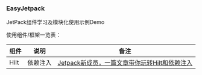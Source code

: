 ### EasyJetpack

JetPack组件学习及模块化使用示例Demo


使用组件/框架一览表：

|组件|说明|备注|
|--|--|--|
|Hilt|依赖注入|[Jetpack新成员，一篇文章带你玩转Hilt和依赖注入](https://guolin.blog.csdn.net/article/details/109787732)|

